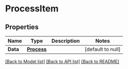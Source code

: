 # ProcessItem

## Properties
Name | Type | Description | Notes
------------ | ------------- | ------------- | -------------
**Data** | [**Process**](Process.md) |  | [default to null]

[[Back to Model list]](../README.md#documentation-for-models) [[Back to API list]](../README.md#documentation-for-api-endpoints) [[Back to README]](../README.md)


